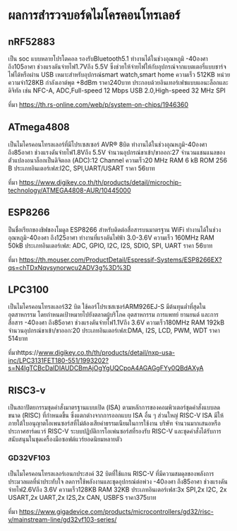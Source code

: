 # ผลการสำรวจบอร์ดไมโครคอนโทรเลอร์
## nRF52883
เป็น soc แบบหลายโปรโตคอล รองรับBluetooth5.1 ทำงานได้ในช่วงอุณหภูมิ -40องศา ถึง105อาศา ช่วงแรงดันจ่ายไฟ1.7Vถึง 5.5V
ซึ่งช่วยให้จ่ายไฟให้กับอุปกรณ์จากแบตเตอรี่แบบชาร์จไฟได้หรือผ่าน USB เหมาะสำหรับอุปกรณ์smart watch,smart home
ความเร็ว 512KB หน่วยความจำ128KB กำลังเอาต์พุต +8dBm ราคา240บาท 
ประกอบด้วยอินเทอร์เฟซแบบแอนะล็อกและดิจิทัล เช่น NFC-A, ADC,Full-speed 12 Mbps USB 2.0,High-speed 32 MHz SPI 

ที่มา https://th.rs-online.com/web/p/system-on-chips/1946360
## ATmega4808
เป็นไมโครคอนโทรลเลอร์ที่มีโปรเซสเซอร์ AVR® 8บิต ทำงานได้ในช่วงอุณหภูมิ-40องศา ถึง85อาศา ช่วงแรงดันจ่ายไฟ1.8Vถึง 5.5V
จำนวนอุปกรณ์ขาเข้า/ขาออก:27 จำนวนแชนแนลของตัวแปลงอนาล็อกเป็นดิจิตอล (ADC):12 Channel
ความเร็ว20 MHz RAM 6 kB ROM 256 B ประเภทอินเตอร์เฟส:I2C, SPI,UART/USART ราคา 56บาท

ที่มา https://www.digikey.co.th/th/products/detail/microchip-technology/ATMEGA4808-AUR/10445000
## ESP8266
ป็นชื่อเรียกของชิฟของโมดูล ESP8266 สำหรับติดต่อสื่อสารบนมาตรฐาน WiFi ทำงานได้ในช่วงอุณหภูมิ-40องศา ถึง125อาศา ทำงานที่แรงดันไฟฟ้า 3.0-3.6V
ความเร็ว 160MHz RAM 50kB ประเภทอินเตอร์เฟส:	ADC, GPIO, I2C, I2S, SDIO, SPI, UART ราคา 56บาท

ที่มา https://th.mouser.com/ProductDetail/Espressif-Systems/ESP8266EX?qs=chTDxNqvsynorwcu2ADV3g%3D%3D
## LPC3100
เป็นไมโครคอนโทรลเลอร์32 บิต ใช้คอร์โปรเซสเซอร์ARM926EJ-S มีต้นทุนต่ำที่สุดในอุตสาหกรรม โดยกำหนดเป้าหมายไปยังตลาดผู้บริโภค อุตสาหกรรม การแพทย์ ยานยนต์ และการสื่อสาร
-40องศา ถึง85อาศา ช่วงแรงดันจ่ายไฟ1.1Vถึง 3.6V
ความเร็ว180MHz RAM 192kB จำนวนอุปกรณ์ขาเข้า/ขาออก:20 ประเภทอินเตอร์เฟส:DMA, I2S, LCD, PWM, WDT ราคา 514บาท

ที่มาhttps://www.digikey.co.th/th/products/detail/nxp-usa-inc/LPC3131FET180-551/1993202?s=N4IgTCBcDaIDIAUDCBmAjOgYgUQCpoA4AGAGgFYy0QBdAXyA
## RISC3-v
เป็นสถาปัตยกรรมชุดคำสั่งมาตรฐานแบบเปิด (ISA) ตามหลักการของคอมพิวเตอร์ชุดคำสั่งแบบลดขนาด (RISC) ที่กำหนดขึ้น ซึ่งแตกต่างจากการออกแบบ ISA อื่น ๆ 
ส่วนใหญ่ RISC-V ISA มีให้ภายใต้ใบอนุญาตโอเพนซอร์สที่ไม่ต้องเสียค่าธรรมเนียมในการใช้งาน บริษัท จำนวนมากเสนอหรือประกาศฮาร์ดแวร์ RISC-V
ระบบปฏิบัติการโอเพ่นซอร์สที่รองรับ RISC-V และชุดคำสั่งได้รับการสนับสนุนในชุดเครื่องมือซอฟต์แวร์ยอดนิยมหลายตัว
### GD32VF103
เป็นไมโครคอนโทรลเลอร์เอนกประสงค์ 32 บิตที่ใช้แกน RISC-V ที่มีความสมดุลของพลังการประมวลผลที่น่าประทับใจ ลดการใช้พลังงานและชุดอุปกรณ์ต่อพ่วง
-40องศา ถึง85อาศา ช่วงแรงดันจ่ายไฟ2.6Vถึง 3.6V
ความเร็ว128KB RAM 32KB ประเภทอินเตอร์เฟส:3x SPI,2x I2C, 2x USART,2x UART,2x I2S,2x CAN, USBFS ราคา375บาท

ที่มา https://www.gigadevice.com/products/microcontrollers/gd32/risc-v/mainstream-line/gd32vf103-series/
